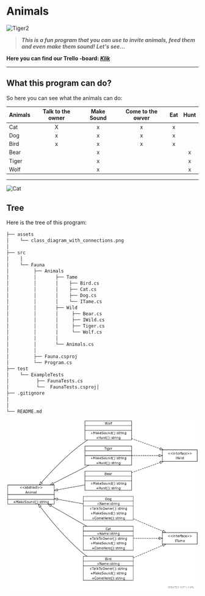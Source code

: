 # Animals

![Tiger2](https://upload.wikimedia.org/wikipedia/commons/0/06/Makari_the_Tiger.jpg)

>_**This is a fun program that you can use to invite animals, feed them and even make them sound!  Let's see...**_


**Here you can find our Trello -board:
[*Klik*](https://trello.com/b/7vo5ac4i/team-fashionablylate)**


___
## What this program can do?

So here you can see what the animals can do:

|**Animals**|**Talk to the owner**|**Make Sound**|**Come to the owver**|**Eat**|**Hunt**|
| ----------|:-------------------:|:------------:|:-------------------:|:-----:|:------:|
|  Cat      |   X                 |    x         |       x             |  x    |        |
|  Dog      |   x                 |    x         |       x             |  x    |        |
|  Bird     |  x                  |  x           |  x                  |  x    |        |
|  Bear     |                     |  x           |                     |       |       x|
| Tiger     |                     |  x           |                     |       |       x|
| Wolf      |                     |  x           |                     |       |       x|

___
![Cat](https://wiki.chssigma.com/images/8/84/Cute_cat.jpg)
## Tree

Here is the tree of this program:

```
├── assets
│    └── class_diagram_with_connections.png
│ 
├── src
│    │
│    └── Fauna    
│	      ├── Animals
│         │       ├── Tame
│         │       │    ├── Bird.cs
│         │       │    ├── Cat.cs
│         │       │    ├── Dog.cs
│         │       │    └── ITame.cs
│         │       ├── Wild
│         │       │     ├── Bear.cs
│         │       │     ├── IWild.cs
│         │       │     ├── Tiger.cs
│	  	  │       |     └── Wolf.cs
│	   	  |       │ 
│	      │       └── Animals.cs 
│         │            
│         ├── Fauna.csproj
│         └── Program.cs
├── test
│    └── ExampleTests
│          ├── FaunaTests.cs
│          └──  FaunaTests.csproj│    
├── .gitignore         
│
│
└── README.md
```

![Class Diagram](https://github.com/FashionablyLateSOFTK/Csharp-exercise/blob/master/assets/class_diagram_with_conections.png
)
